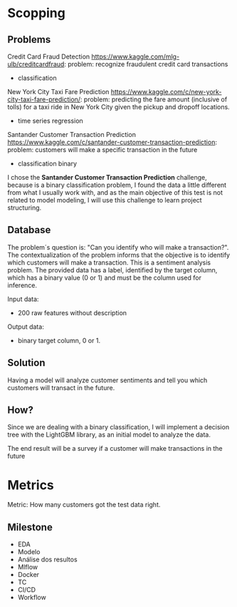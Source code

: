 # Scopping

## Problems

Credit Card Fraud Detection
https://www.kaggle.com/mlg-ulb/creditcardfraud:
problem: recognize fraudulent credit card transactions
 * classification

New York City Taxi Fare Prediction
https://www.kaggle.com/c/new-york-city-taxi-fare-prediction/:
problem: predicting the fare amount (inclusive of tolls) for a taxi ride in New York City given the pickup and dropoff locations.
 * time series regression

Santander Customer Transaction Prediction
https://www.kaggle.com/c/santander-customer-transaction-prediction:
problem: customers will make a specific transaction in the future
 * classification binary

I chose the **Santander Customer Transaction Prediction** challenge, because is a binary classification problem, I found the data a little different from what I usually work with, and as the main objective of this test is not related to model modeling, I will use this challenge to learn project structuring.

## Database

The problem´s question is: "Can you identify who will make a transaction?". The contextualization of the problem informs that the objective is to identify which customers will make a transaction.
This is a sentiment analysis problem. The provided data has a label, identified by the target column, which has a binary value (0 or 1) and must be the column used for inference.

Input data:
 * 200 raw features without description

Output data:
 * binary target column, 0 or 1.

## Solution

Having a model will analyze customer sentiments and tell you which customers will transact in the future.

## How?

Since we are dealing with a binary classification, I will implement a decision tree with the LightGBM library, as an initial model to analyze the data.

The end result will be a survey if a customer will make transactions in the future

# Metrics 

Metric: How many customers got the test data right.

## Milestone

* EDA
* Modelo
* Análise dos resultos
* Mlflow
* Docker
* TC
* CI/CD
* Workflow
